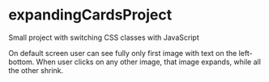 # expandingCardsProject
Small project with switching CSS classes with JavaScript

On default screen user can see fully only first image with text on the left-bottom. When user clicks on any other image, that image expands, while all the other shrink.
